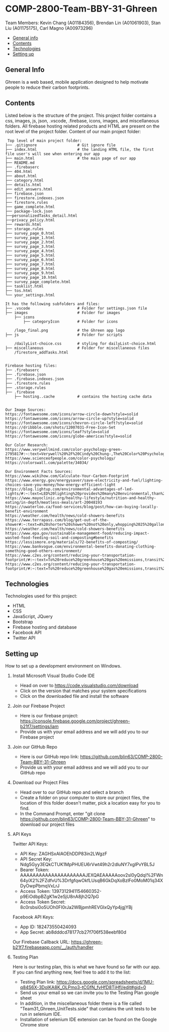 <!-- Readme Start:
* This readme format was taken from Kevin's previous project
Source: https://github.com/Kevinc-96/Phresh/blob/main/README.md#general-info -->

# COMP-2800-Team-BBY-31-Ghreen

Team Members: Kevin Chang (A01184356), Brendan Lin (A01061903), Stan Liu (A01175175), Carl Magno (A00973296)

* [General info](#general-info)
* [Contents](#contents)
* [Technologies](#technologies)
* [Setting up](#setting-up)

## General Info
Ghreen is a web based, mobile application designed to help motivate people to reduce their carbon footprints.

## Contents
Listed below is the structure of the project. This project folder contains a css, images, js, json, .vscode, .firebase, icons, images, and miscellaneous folders. All firebase hosting related products and HTML are present on the root level of the project folder.
Content of our main project folder:

```
 Top level of main project folder: 
├── .gitignore                  # Git ignore file
├── index.html                  # the landing HTML file, the first file user's will see when entering our app
├── main.html                   # the main page of our app
├── README.md
├── .firebaserc
├── 404.html
├── about.html
├── category.html
├── details.html
├── edit_answers.html
├── firebase.json
├── firestore.indexes.json
├── firestore.rules
├── game_complete.html
├── package-lock.json
├──personalizedTasks_detail.html
├──privacy_policy.html
├── rewards.html
├── storage.rules
├── survey_page_0.html
├── survey_page_1.html
├── survey_page_2.html
├── survey_page_3.html
├── survey_page_4.html
├── survey_page_5.html
├── survey_page_6.html
├── survey_page_7.html
├── survey_page_8.html
├── survey_page_9.html
├── survey_page_10.html
├── survey_page_complete.html
├── tasklist.html
├── tos.html
└── your_settings.html 

It has the following subfolders and files:
├── .vscode                     # Folder for settings.json file
├── images                      # Folder for images
    ├── icons
        ├── categoryIcon        # Folder for icons

    /logo_final.png             # the Ghreen app logo
├── js                          # Folder for scripts
       
    /dailyList-choice.css       # styling for dailyList-choice.html
├── miscellaneous               # Folder for miscellaneous files
    /firestore_addTasks.html


Firebase hosting files: 
├── .firebaserc
├── .firebase.json
├── .firebase.indexes.json
├── .firestore.rules
├── .storage.rules
├── .firebase
    ├── hosting..cache          # contains the hosting cache data


Our Image Sources:
https://fontawesome.com/icons/arrow-circle-down?style=solid
https://fontawesome.com/icons/arrow-circle-up?style=solid
https://fontawesome.com/icons/chevron-circle-left?style=solid
https://dribbble.com/shots/12007031-Free-Icon-Set
https://fontawesome.com/icons/leaf?style=solid
https://fontawesome.com/icons/globe-americas?style=solid

Our Color Research:
https://www.verywellmind.com/color-psychology-green-2795817#:~:text=Verywell%20%2F%20Cindy%20Chung-,The%20Color%20Psychology%20of%20Green,luck%2C%20health%2C%20and%20jealousy.
https://www.scienceofpeople.com/color-psychology/
https://colorswall.com/palette/34034/

Our Environment Facts Sources:
https://www.wikihow.com/Calculate-Your-Carbon-Footprint
https://www.energy.gov/energysaver/save-electricity-and-fuel/lighting-choices-save-you-money/how-energy-efficient-light
https://blog.lightup.com/environmental-advantages-of-led-lights/#:~:text=LED%20lighting%20provides%20many%20environmental,than%20fluorescent%20and%20incandescent%20lights.
https://www.mayoclinic.org/healthy-lifestyle/nutrition-and-healthy-eating/in-depth/meatless-meals/art-20048193
https://uwaterloo.ca/food-services/blog/post/how-can-buying-locally-benefit-environment
https://weather.com/health/news/cold-showers-benefits
https://www.terrapass.com/blog/get-out-of-the-shower#:~:text=A%20shorter%20shower%20not%20only,whopping%2025%20gallons%20of%20water
https://weather.com/health/news/cold-showers-benefits
https://www.epa.gov/sustainable-management-food/reducing-impact-wasted-food-feeding-soil-and-composting#benefits
https://lessismore.org/materials/72-benefits-of-composting/
https://www.bankvogue.com/environmental-benefits-donating-clothing-something-good-others-environment/
https://www.c2es.org/content/reducing-your-transportation-footprint/#:~:text=To%20reduce%20greenhouse%20gas%20emissions,transit%20to%20biking%20and%20walking.
https://www.c2es.org/content/reducing-your-transportation-footprint/#:~:text=To%20reduce%20greenhouse%20gas%20emissions,transit%20to%20biking%20and%20walking.

```
## Technologies
Technologies used for this project:
* HTML
* CSS
* JavaScript, JQuery
* Bootstrap 
* Firebase hosting and database
* Facebook API
* Twitter API

## Setting up
How to set up a development environment on Windows.
1. Install Microsoft Visual Studio Code IDE
    * Head on over to https://code.visualstudio.com/download
    * Click on the version that matches your system specifications
    * Click on the downloaded file and install the software

2. Join our Firebase Project
    * Here is our firebase project: https://console.firebase.google.com/project/ghreen-b21f7/settings/iam
    * Provide us with your email address and we will add you to our Firebase project

3. Join our GitHub Repo
    * Here is our GitHub repo link: https://github.com/blin63/COMP-2800-Team-BBY-31-Ghreen
    * Provide us with your email address and we will add you to our GitHub repo

4. Download our Project Files 
    * Head over to our GitHub repo and select a branch
    * Create a folder on your computer to store our project files, the location of this folder doesn't matter, pick a 
    location easy for you to find.
    * In the Command Prompt, enter "git clone https://github.com/blin63/COMP-2800-Team-BBY-31-Ghreen" to download our project files

5. API Keys

    Twitter API Keys:
    * API Key: ZAGHSxAIAOEhDDP83in2LWgzF
    * API Secret Key: Ndg5Gyy3EQkCTUK1MpPHUEU6rVwt49h2r2dluNY7xgIPvYBL5J
    * Bearer Token: AAAAAAAAAAAAAAAAAAAAAJEXQAEAAAAAoov2sl0yQdqI%2FWn64yiX2%2FZdfvU%3DrfgfqwOkfLUsqB6GkDqXoBzlFo0MoM01q34XDyOwpPbmqVxLrJ
    * Access Token: 1397312941154660352-p9EiOdbpBZgK1w2eSjU8nA8jh2Q7pG
    * Access Token Secret: 8c0rsbsi0o5UOh0FI0rJa2WBjpmhREVGlxQyYp4jgjYBj
    
    Facebook API Keys:
    * App ID: 182473550424093
    * App Secret: ab8dddcd78177cb27f706f538eebf80d 
    
    Our Firebase Callback URL: https://ghreen-b21f7.firebaseapp.com/__/auth/handler

6. Testing Plan

    Here is our testing plan, this is what we have found so far with our app. If you can find anything new, feel free to add it to the list:
    * Testing Plan link: https://docs.google.com/spreadsheets/d/1MU-q84S6X-3DolKA8K_OLPmo3-tCGfN_fvHfD8TjHfI/edit#gid=0
    * Send us your email so we can invite you to the Testing Plan google sheet
    * In addition, in the miscellaneous folder there is a file called "Team31_Ghreen_UnitTests.side" that contains the unit tests to be run in selenium IDE.
    * Installation of selenium IDE extension can be found on the Google Chrome store

```
